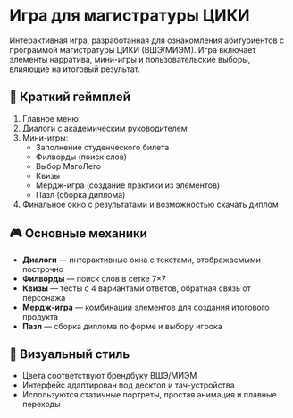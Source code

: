 # Игра для магистратуры ЦИКИ

Интерактивная игра, разработанная для ознакомления абитуриентов с программой магистратуры ЦИКИ (ВШЭ/МИЭМ). Игра включает элементы нарратива, мини-игры и пользовательские выборы, влияющие на итоговый результат.

## 📌 Краткий геймплей
1. Главное меню  
2. Диалоги с академическим руководителем  
3. Мини-игры:
   - Заполнение студенческого билета
   - Филворды (поиск слов)
   - Выбор МагоЛего
   - Квизы
   - Мердж-игра (создание практики из элементов)
   - Пазл (сборка диплома)
4. Финальное окно с результатами и возможностью скачать диплом

## 🎮 Основные механики
- **Диалоги** — интерактивные окна с текстами, отображаемыми построчно
- **Филворды** — поиск слов в сетке 7×7
- **Квизы** — тесты с 4 вариантами ответов, обратная связь от персонажа
- **Мердж-игра** — комбинации элементов для создания итогового продукта
- **Пазл** — сборка диплома по форме и выбору игрока

## 🎨 Визуальный стиль
- Цвета соответствуют брендбуку ВШЭ/МИЭМ
- Интерфейс адаптирован под десктоп и тач-устройства
- Используются статичные портреты, простая анимация и плавные переходы
